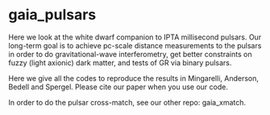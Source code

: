 # gaia_pulsars

Here we look at the white dwarf companion to IPTA millisecond pulsars.
Our long-term goal is to achieve pc-scale distance measurements to the pulsars in order to do gravitational-wave interferometry, get better constraints on fuzzy (light axionic) dark matter, and tests of GR via binary pulsars.

Here we give all the codes to reproduce the results in Mingarelli, Anderson, Bedell and Spergel. Please cite our paper when you use our code.

In order to do the pulsar cross-match, see our other repo: gaia_xmatch.
